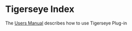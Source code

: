 # Tigerseye Index

The [Users Manual](build/documentation.html) describes how to use Tigerseye Plug-in


